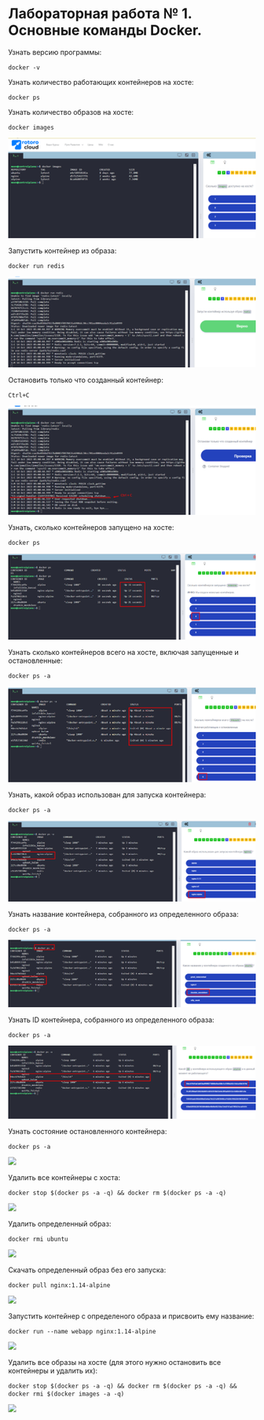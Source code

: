 # Лабораторная работа № 1. Основные команды Docker. 

Узнать версию программы:

```
docker -v
```
[](img/1.png)

Узнать количество работающих контейнеров на хосте:

```
docker ps
```
[](img/2.png)

Узнать количество образов на хосте:

```
docker images
```
![](img/3.png)

Запустить контейнер из образа:

```
docker run redis
```
 
![](img/4.png)

Остановить только что созданный контейнер:

```
Ctrl+C
```
![](img/5.png)

Узнать, сколько контейнеров запущено на хосте:

```
docker ps
```
![](img/6.png)

Узнать сколько контейнеров всего на хосте, включая запущенные и остановленные:

```
docker ps -a
```
![](img/7.png)

Узнать, какой образ использован для запуска контейнера:

```
docker ps -a
```
![](img/8.png)

Узнать название контейнера, собранного из определенного образа:

```
docker ps -a
```

![](img/9.png)

Узнать ID контейнера, собранного из определенного образа:

```
docker ps -a
```
![](img/10.png)

Узнать состояние остановленного контейнера:

```
docker ps -a
```
![](img11.png)

Удалить все контейнеры с хоста:

```
docker stop $(docker ps -a -q) && docker rm $(docker ps -a -q)
```
![](img12.png)

Удалить определенный образ:

```
docker rmi ubuntu
```
![](img13.png)

Скачать определенный образ без его запуска:

```
docker pull nginx:1.14-alpine
```
![](img14.png)

Запустить контейнер с определеного образа и присвоить ему название:

```
docker run --name webapp nginx:1.14-alpine
```
![](img15.png)

Удалить все образы на хосте (для этого нужно остановить все контейнеры и удалить их):

```
docker stop $(docker ps -a -q) && docker rm $(docker ps -a -q) && docker rmi $(docker images -a -q)
```
![](img15.png)
		

